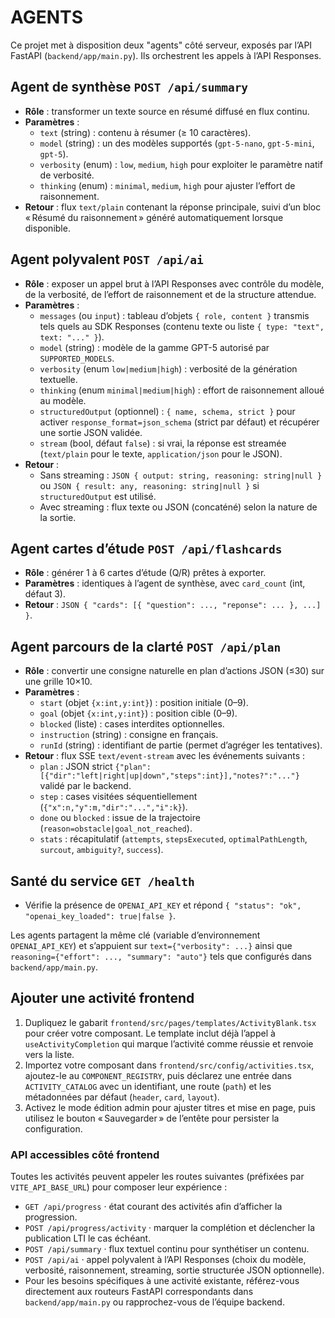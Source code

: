 # AGENTS

Ce projet met à disposition deux "agents" côté serveur, exposés par l’API FastAPI (`backend/app/main.py`). Ils orchestrent les appels à l’API Responses.

## Agent de synthèse `POST /api/summary`
- **Rôle** : transformer un texte source en résumé diffusé en flux continu.
- **Paramètres** :
  - `text` (string) : contenu à résumer (≥ 10 caractères).
  - `model` (string) : un des modèles supportés (`gpt-5-nano`, `gpt-5-mini`, `gpt-5`).
  - `verbosity` (enum) : `low`, `medium`, `high` pour exploiter le paramètre natif de verbosité.
  - `thinking` (enum) : `minimal`, `medium`, `high` pour ajuster l’effort de raisonnement.
- **Retour** : flux `text/plain` contenant la réponse principale, suivi d’un bloc « Résumé du raisonnement » généré automatiquement lorsque disponible.

## Agent polyvalent `POST /api/ai`
- **Rôle** : exposer un appel brut à l’API Responses avec contrôle du modèle, de la verbosité, de l’effort de raisonnement et de la structure attendue.
- **Paramètres** :
  - `messages` (ou `input`) : tableau d’objets `{ role, content }` transmis tels quels au SDK Responses (contenu texte ou liste `{ type: "text", text: "..." }`).
  - `model` (string) : modèle de la gamme GPT-5 autorisé par `SUPPORTED_MODELS`.
  - `verbosity` (enum `low|medium|high`) : verbosité de la génération textuelle.
  - `thinking` (enum `minimal|medium|high`) : effort de raisonnement alloué au modèle.
  - `structuredOutput` (optionnel) : `{ name, schema, strict }` pour activer `response_format=json_schema` (strict par défaut) et récupérer une sortie JSON validée.
  - `stream` (bool, défaut `false`) : si vrai, la réponse est streamée (`text/plain` pour le texte, `application/json` pour le JSON).
- **Retour** :
  - Sans streaming : `JSON { output: string, reasoning: string|null }` ou `JSON { result: any, reasoning: string|null }` si `structuredOutput` est utilisé.
  - Avec streaming : flux texte ou JSON (concaténé) selon la nature de la sortie.

## Agent cartes d’étude `POST /api/flashcards`
- **Rôle** : générer 1 à 6 cartes d’étude (Q/R) prêtes à exporter.
- **Paramètres** : identiques à l’agent de synthèse, avec `card_count` (int, défaut 3).
- **Retour** : `JSON { "cards": [{ "question": ..., "reponse": ... }, ...] }`.

## Agent parcours de la clarté `POST /api/plan`
- **Rôle** : convertir une consigne naturelle en plan d’actions JSON (≤30) sur une grille 10×10.
- **Paramètres** :
  - `start` (objet `{x:int,y:int}`) : position initiale (0–9).
  - `goal` (objet `{x:int,y:int}`) : position cible (0–9).
  - `blocked` (liste) : cases interdites optionnelles.
  - `instruction` (string) : consigne en français.
  - `runId` (string) : identifiant de partie (permet d’agréger les tentatives).
- **Retour** : flux SSE `text/event-stream` avec les événements suivants :
  - `plan` : JSON strict `{"plan":[{"dir":"left|right|up|down","steps":int}],"notes?":"..."}` validé par le backend.
  - `step` : cases visitées séquentiellement (`{"x":n,"y":m,"dir":"...","i":k}`).
  - `done` ou `blocked` : issue de la trajectoire (`reason=obstacle|goal_not_reached`).
  - `stats` : récapitulatif (`attempts`, `stepsExecuted`, `optimalPathLength`, `surcout`, `ambiguity?`, `success`).

## Santé du service `GET /health`
- Vérifie la présence de `OPENAI_API_KEY` et répond `{ "status": "ok", "openai_key_loaded": true|false }`.

Les agents partagent la même clé (variable d’environnement `OPENAI_API_KEY`) et s’appuient sur `text={"verbosity": ...}` ainsi que `reasoning={"effort": ..., "summary": "auto"}` tels que configurés dans `backend/app/main.py`.

## Ajouter une activité frontend

1. Dupliquez le gabarit `frontend/src/pages/templates/ActivityBlank.tsx` pour créer votre composant. Le template inclut déjà l’appel à `useActivityCompletion` qui marque l’activité comme réussie et renvoie vers la liste.
2. Importez votre composant dans `frontend/src/config/activities.tsx`, ajoutez-le au `COMPONENT_REGISTRY`, puis déclarez une entrée dans `ACTIVITY_CATALOG` avec un identifiant, une route (`path`) et les métadonnées par défaut (`header`, `card`, `layout`).
3. Activez le mode édition admin pour ajuster titres et mise en page, puis utilisez le bouton « Sauvegarder » de l’entête pour persister la configuration.

### API accessibles côté frontend

Toutes les activités peuvent appeler les routes suivantes (préfixées par `VITE_API_BASE_URL`) pour composer leur expérience :

- `GET /api/progress` · état courant des activités afin d’afficher la progression.
- `POST /api/progress/activity` · marquer la complétion et déclencher la publication LTI le cas échéant.
- `POST /api/summary` · flux textuel continu pour synthétiser un contenu.
- `POST /api/ai` · appel polyvalent à l’API Responses (choix du modèle, verbosité, raisonnement, streaming, sortie structurée JSON optionnelle).
- Pour les besoins spécifiques à une activité existante, référez-vous directement aux routeurs FastAPI correspondants dans `backend/app/main.py` ou rapprochez-vous de l’équipe backend.
